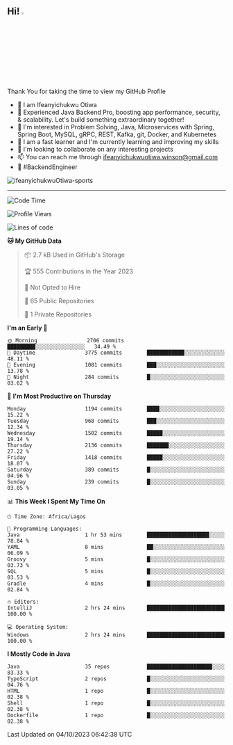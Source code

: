 <!-- BLOG-POST-LIST:START --><!-- BLOG-POST-LIST:END -->

## Hi! <img src="https://media.giphy.com/media/hvRJCLFzcasrR4ia7z/giphy.gif" width="4%"> 

Thank You for taking the time to view my GitHub Profile

- 👋 I am Ifeanyichukwu Otiwa
- 🚀 Experienced Java Backend Pro, boosting app performance, security, & scalability. Let's build something extraordinary together!
- 👀 I'm interested in Problem Solving, Java, Microservices with Spring, Spring Boot, MySQL, gRPC, REST, Kafka, git, Docker, and Kubernetes
- 🌱 I am a fast learner and I'm currently learning and improving my skills
- 💞️ I'm looking to collaborate on any interesting projects
- 📫 You can reach me through ifeanyichukwuotiwa.winson@gmail.com
- 🚀 #BackendEngineer

<p align="left" marginTop="10px"> <img src="https://komarev.com/ghpvc/?username=ifeanyichukwuOtiwa-sports&label=Profile%20views&color=0e75b6&style=for-the-badge" alt="ifeanyichukwuOtiwa-sports" /> </p>

***

<!--START_SECTION:waka-->
![Code Time](http://img.shields.io/badge/Code%20Time-1%2C816%20hrs%206%20mins-blue)

![Profile Views](http://img.shields.io/badge/Profile%20Views-1-blue)

![Lines of code](https://img.shields.io/badge/From%20Hello%20World%20I%27ve%20Written-3.3%20million%20lines%20of%20code-blue)

**🐱 My GitHub Data** 

> 📦 2.7 kB Used in GitHub's Storage 
 > 
> 🏆 555 Contributions in the Year 2023
 > 
> 🚫 Not Opted to Hire
 > 
> 📜 65 Public Repositories 
 > 
> 🔑 1 Private Repositories 
 > 
**I'm an Early 🐤** 

```text
🌞 Morning                2706 commits        █████████░░░░░░░░░░░░░░░░   34.49 % 
🌆 Daytime                3775 commits        ████████████░░░░░░░░░░░░░   48.11 % 
🌃 Evening                1081 commits        ███░░░░░░░░░░░░░░░░░░░░░░   13.78 % 
🌙 Night                  284 commits         █░░░░░░░░░░░░░░░░░░░░░░░░   03.62 % 
```
📅 **I'm Most Productive on Thursday** 

```text
Monday                   1194 commits        ████░░░░░░░░░░░░░░░░░░░░░   15.22 % 
Tuesday                  968 commits         ███░░░░░░░░░░░░░░░░░░░░░░   12.34 % 
Wednesday                1502 commits        █████░░░░░░░░░░░░░░░░░░░░   19.14 % 
Thursday                 2136 commits        ███████░░░░░░░░░░░░░░░░░░   27.22 % 
Friday                   1418 commits        █████░░░░░░░░░░░░░░░░░░░░   18.07 % 
Saturday                 389 commits         █░░░░░░░░░░░░░░░░░░░░░░░░   04.96 % 
Sunday                   239 commits         █░░░░░░░░░░░░░░░░░░░░░░░░   03.05 % 
```


📊 **This Week I Spent My Time On** 

```text
🕑︎ Time Zone: Africa/Lagos

💬 Programming Languages: 
Java                     1 hr 53 mins        ████████████████████░░░░░   78.84 % 
YAML                     8 mins              ██░░░░░░░░░░░░░░░░░░░░░░░   06.09 % 
Groovy                   5 mins              █░░░░░░░░░░░░░░░░░░░░░░░░   03.73 % 
SQL                      5 mins              █░░░░░░░░░░░░░░░░░░░░░░░░   03.53 % 
Gradle                   4 mins              █░░░░░░░░░░░░░░░░░░░░░░░░   02.84 % 

🔥 Editors: 
IntelliJ                 2 hrs 24 mins       █████████████████████████   100.00 % 

💻 Operating System: 
Windows                  2 hrs 24 mins       █████████████████████████   100.00 % 
```

**I Mostly Code in Java** 

```text
Java                     35 repos            █████████████████████░░░░   83.33 % 
TypeScript               2 repos             █░░░░░░░░░░░░░░░░░░░░░░░░   04.76 % 
HTML                     1 repo              █░░░░░░░░░░░░░░░░░░░░░░░░   02.38 % 
Shell                    1 repo              █░░░░░░░░░░░░░░░░░░░░░░░░   02.38 % 
Dockerfile               1 repo              █░░░░░░░░░░░░░░░░░░░░░░░░   02.38 % 
```




 Last Updated on 04/10/2023 06:42:38 UTC
<!--END_SECTION:waka-->

<!--
<p align="center">
![trophy](https://github-profile-trophy.vercel.app/?username=ifeanyichukwuOtiwa-sports&theme=onedark) (https://github.com/ryo-ma/github-profile-trophy)
</p>
-->

<!---
ifeanyi-otiwa/ifeanyi-otiwa is a ✨ special ✨ repository because its `README.md` (this file) appears on your GitHub profile.
You can click the Preview link to take a look at your changes.
--->
